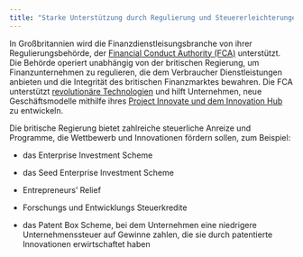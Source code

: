 ```yaml
---
title: "Starke Unterstützung durch Regulierung und Steuererleichterungen"
---
```


In Großbritannien wird die Finanzdienstleisungsbranche von ihrer Regulierungsbehörde, der [Financial Conduct Authority (FCA)](https://www.fca.org.uk/about/the-fca) unterstützt. Die Behörde operiert unabhängig von der britischen Regierung, um Finanzunternehmen zu regulieren, die dem Verbraucher Dienstleistungen anbieten und die Integrität des britischen Finanzmarktes bewahren. Die FCA unterstützt [revolutionäre Technologien](https://www.fca.org.uk/news/speeches/uk-fintech-regulating-innovation) und hilft Unternehmen, neue Geschäftsmodelle mithilfe ihres [Project Innovate und dem Innovation Hub](https://www.fca.org.uk/firms/project-innovate-innovation-hub) zu entwickeln.

Die britische Regierung bietet zahlreiche steuerliche Anreize und Programme, die Wettbewerb und Innovationen fördern sollen, zum Beispiel:

- das Enterprise Investment Scheme

- das Seed Enterprise Investment Scheme

- Entrepreneurs’ Relief

- Forschungs und Entwicklungs Steuerkredite

- das Patent Box Scheme, bei dem Unternehmen eine niedrigere Unternehmenssteuer auf Gewinne zahlen, die sie durch patentierte Innovationen erwirtschaftet haben
